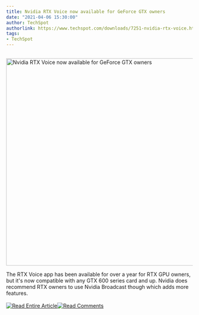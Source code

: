 ```yaml
---
title: Nvidia RTX Voice now available for GeForce GTX owners
date: "2021-04-06 15:30:00"
author: TechSpot
authorlink: https://www.techspot.com/downloads/7251-nvidia-rtx-voice.html
tags:
- TechSpot
---
```

<a href="https://www.techspot.com/downloads/7251-nvidia-rtx-voice.html" target="_blank"><img src="https://static.techspot.com/images2/news/ts3_thumbs/2021/04/2021-04-06-ts3_thumbs-9f6.jpg" width="800" height="560" style="padding: 15px 0" title="Nvidia RTX Voice now available for GeForce GTX owners" /></a><br />The RTX Voice app has been available for over a year for RTX GPU owners, but it's now compatible with any GTX 600 series card and up. Nvidia does recommend RTX owners to use Nvidia Broadcast though which adds more features.<br /><br /><a href="https://www.techspot.com/downloads/7251-nvidia-rtx-voice.html"><img src="https://static.techspot.com/images/rss/rss_buttons_01.png" border="0" alt="Read Entire Article" /></a><a href="https://www.techspot.com/downloads/7251-nvidia-rtx-voice.html#comments"><img src="https://static.techspot.com/images/rss/rss_buttons_02.png" border="0" alt="Read Comments" /></a><br /><br />